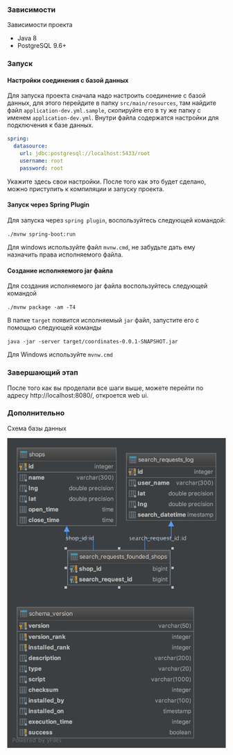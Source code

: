 ### Зависимости

Зависимости проекта

 - Java 8
 - PostgreSQL 9.6+

### Запуск

#### Настройки соединения с базой данных

Для запуска проекта сначала надо настроить соединение с базой
данных, для этого перейдите в папку `src/main/resources`, там найдите файл `application-dev.yml.sample`, 
скопируйте его в ту же папку с именем `application-dev.yml`. Внутри файла содержатся настройки для подключения 
к базе данных.

```yaml
spring:
  datasource:
    url: jdbc:postgresql://localhost:5433/root
    username: root
    password: root
```

Укажите здесь свои настройки. После того как это будет сделано,
можно приступить к компиляции и запуску проекта.

#### Запуск через Spring Plugin

Для запуска через `spring plugin`, воспользуйтесь следующей командой:

`./mvnw spring-boot:run`

Для windows используйте файл `mvnw.cmd`, не забудьте дать ему назначить права исполняемого файла.

#### Создание исполняемого jar файла

Для создания исполняемого jar файла воспользуйтесь следующей
командой

`./mvnw package -am -T4`

В папке `target` появится исполняемый `jar` файл, запустите его с помощью следующей
команды

`java -jar -server target/coordinates-0.0.1-SNAPSHOT.jar`

Для Windows используйте `mvnw.cmd`

### Завершающий этап

После того как вы проделали все шаги выше, можете перейти по адресу http://localhost:8080/, откроется web ui.

### Дополнительно

Схема базы данных

![database schema](./diagram.png)